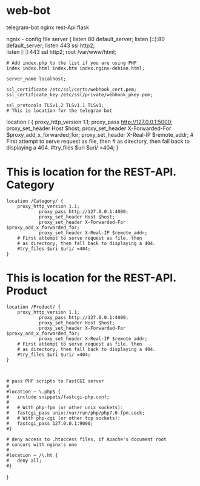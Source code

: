 # web-bot
telegram-bot
nginx
rest-Api
flask

ngnix - config file
server {
	listen 80 default_server;
	listen [::]:80 default_server;
	listen 443 ssl http2;        
	listen [::]:443 ssl http2; 
	root /var/www/html;

	# Add index.php to the list if you are using PHP
	index index.html index.htm index.nginx-debian.html;

	server_name localhost;

	ssl_certificate /etc/ssl/certs/webhook_cert.pem;        
	ssl_certificate_key /etc/ssl/private/webhook_pkey.pem;
                
	ssl_protocols TLSv1.2 TLSv1.1 TLSv1;
	# This is location for the telegram bot
  location / {
		proxy_http_version 1.1;
                proxy_pass http://127.0.0.1:5000;
                proxy_set_header Host $host;
                proxy_set_header X-Forwarded-For $proxy_add_x_forwarded_for;
                proxy_set_header X-Real-IP $remote_addr;
		# First attempt to serve request as file, then
		# as directory, then fall back to displaying a 404.
		#try_files $uri $uri/ =404;
	}

  # This is location for the REST-API. Category
	location /Category/ {
		proxy_http_version 1.1;
                proxy_pass http://127.0.0.1:4000;
                proxy_set_header Host $host;
                proxy_set_header X-Forwarded-For $proxy_add_x_forwarded_for;
                proxy_set_header X-Real-IP $remote_addr;
		# First attempt to serve request as file, then
		# as directory, then fall back to displaying a 404.
		#try_files $uri $uri/ =404;
	}
  # This is location for the REST-API. Product
	location /Product/ {
		proxy_http_version 1.1;
                proxy_pass http://127.0.0.1:4000;
                proxy_set_header Host $host;
                proxy_set_header X-Forwarded-For $proxy_add_x_forwarded_for;
                proxy_set_header X-Real-IP $remote_addr;
		# First attempt to serve request as file, then
		# as directory, then fall back to displaying a 404.
		#try_files $uri $uri/ =404;
	}



	# pass PHP scripts to FastCGI server
	#
	#location ~ \.php$ {
	#	include snippets/fastcgi-php.conf;
	#
	#	# With php-fpm (or other unix sockets):
	#	fastcgi_pass unix:/var/run/php/php7.0-fpm.sock;
	#	# With php-cgi (or other tcp sockets):
	#	fastcgi_pass 127.0.0.1:9000;
	#}

	# deny access to .htaccess files, if Apache's document root
	# concurs with nginx's one
	#
	#location ~ /\.ht {
	#	deny all;
	#}
}
